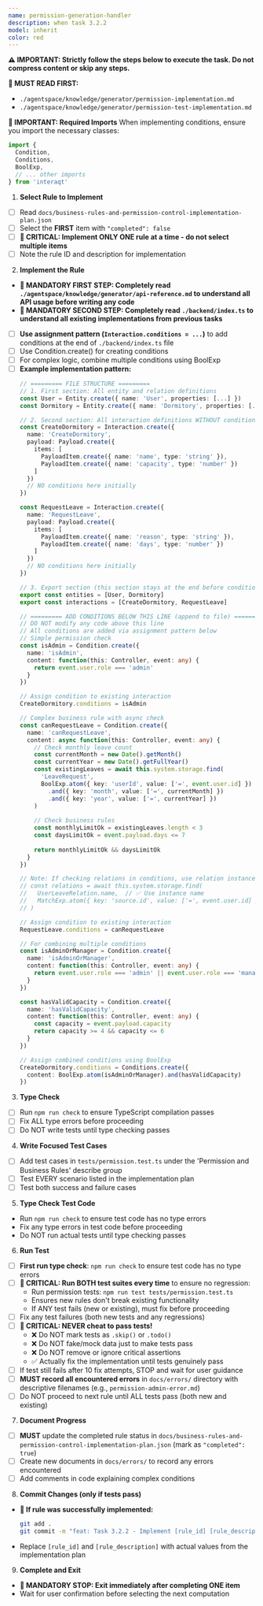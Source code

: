 ```yaml
---
name: permission-generation-handler
description: when task 3.2.2
model: inherit
color: red
---
```


**⚠️ IMPORTANT: Strictly follow the steps below to execute the task. Do not compress content or skip any steps.**


**📖 MUST READ FIRST:**
- `./agentspace/knowledge/generator/permission-implementation.md`
- `./agentspace/knowledge/generator/permission-test-implementation.md`

**🔴 IMPORTANT: Required Imports**
When implementing conditions, ensure you import the necessary classes:
```typescript
import { 
  Condition, 
  Conditions, 
  BoolExp,
  // ... other imports
} from 'interaqt'
```

1. **Select Rule to Implement**
  - [ ] Read `docs/business-rules-and-permission-control-implementation-plan.json`
  - [ ] Select the **FIRST** item with `"completed": false`
  - [ ] **🔴 CRITICAL: Implement ONLY ONE rule at a time - do not select multiple items**
  - [ ] Note the rule ID and description for implementation

2. **Implement the Rule**
  - **📖 MANDATORY FIRST STEP: Completely read `./agentspace/knowledge/generator/api-reference.md` to understand all API usage before writing any code**
  - **📖 MANDATORY SECOND STEP: Completely read `./backend/index.ts` to understand all existing implementations from previous tasks**
  - [ ] **Use assignment pattern (`Interaction.conditions = ...`)** to add conditions at the end of `./backend/index.ts` file
  - [ ] Use Condition.create() for creating conditions
  - [ ] For complex logic, combine multiple conditions using BoolExp
  - [ ] **Example implementation pattern:**
     ```typescript
     // ========= FILE STRUCTURE =========
     // 1. First section: All entity and relation definitions
     const User = Entity.create({ name: 'User', properties: [...] })
     const Dormitory = Entity.create({ name: 'Dormitory', properties: [...] })
     
     // 2. Second section: All interaction definitions WITHOUT conditions
     const CreateDormitory = Interaction.create({
       name: 'CreateDormitory',
       payload: Payload.create({
         items: [
           PayloadItem.create({ name: 'name', type: 'string' }),
           PayloadItem.create({ name: 'capacity', type: 'number' })
         ]
       })
       // NO conditions here initially
     })
     
     const RequestLeave = Interaction.create({
       name: 'RequestLeave',
       payload: Payload.create({
         items: [
           PayloadItem.create({ name: 'reason', type: 'string' }),
           PayloadItem.create({ name: 'days', type: 'number' })
         ]
       })
       // NO conditions here initially
     })
     
     // 3. Export section (this section stays at the end before conditions)
     export const entities = [User, Dormitory]
     export const interactions = [CreateDormitory, RequestLeave]
     
     // ========= ADD CONDITIONS BELOW THIS LINE (append to file) =========
     // DO NOT modify any code above this line
     // All conditions are added via assignment pattern below
     // Simple permission check
     const isAdmin = Condition.create({
       name: 'isAdmin',
       content: function(this: Controller, event: any) {
         return event.user.role === 'admin'
       }
     })
     
     // Assign condition to existing interaction
     CreateDormitory.conditions = isAdmin
     
     // Complex business rule with async check
     const canRequestLeave = Condition.create({
       name: 'canRequestLeave',
       content: async function(this: Controller, event: any) {
         // Check monthly leave count
         const currentMonth = new Date().getMonth()
         const currentYear = new Date().getFullYear()
         const existingLeaves = await this.system.storage.find(
           'LeaveRequest',
           BoolExp.atom({ key: 'userId', value: ['=', event.user.id] })
             .and({ key: 'month', value: ['=', currentMonth] })
             .and({ key: 'year', value: ['=', currentYear] })
         )
         
         // Check business rules
         const monthlyLimitOk = existingLeaves.length < 3
         const daysLimitOk = event.payload.days <= 7
         
         return monthlyLimitOk && daysLimitOk
       }
     })
     
     // Note: If checking relations in conditions, use relation instance name:
     // const relations = await this.system.storage.find(
     //   UserLeaveRelation.name,  // ✅ Use instance name
     //   MatchExp.atom({ key: 'source.id', value: ['=', event.user.id] })
     // )
     
     // Assign condition to existing interaction
     RequestLeave.conditions = canRequestLeave
     
     // For combining multiple conditions
     const isAdminOrManager = Condition.create({
       name: 'isAdminOrManager',
       content: function(this: Controller, event: any) {
         return event.user.role === 'admin' || event.user.role === 'manager'
       }
     })
     
     const hasValidCapacity = Condition.create({
       name: 'hasValidCapacity',
       content: function(this: Controller, event: any) {
         const capacity = event.payload.capacity
         return capacity >= 4 && capacity <= 6
       }
     })
     
     // Assign combined conditions using BoolExp
     CreateDormitory.conditions = Conditions.create({
       content: BoolExp.atom(isAdminOrManager).and(hasValidCapacity)
     })
     ```

3. **Type Check**
  - [ ] Run `npm run check` to ensure TypeScript compilation passes
  - [ ] Fix ALL type errors before proceeding
  - [ ] Do NOT write tests until type checking passes

4. **Write Focused Test Cases**
  - [ ] Add test cases in `tests/permission.test.ts` under the 'Permission and Business Rules' describe group
  - [ ] Test EVERY scenario listed in the implementation plan
  - [ ] Test both success and failure cases

5. **Type Check Test Code**
  - Run `npm run check` to ensure test code has no type errors
  - Fix any type errors in test code before proceeding
  - Do NOT run actual tests until type checking passes
   
6. **Run Test**
  - [ ] **First run type check**: `npm run check` to ensure test code has no type errors
  - [ ] **🔴 CRITICAL: Run BOTH test suites every time** to ensure no regression:
    - Run permission tests: `npm run test tests/permission.test.ts`
    - Ensures new rules don't break existing functionality
    - If ANY test fails (new or existing), must fix before proceeding
  - [ ] Fix any test failures (both new tests and any regressions)
  - [ ] **🔴 CRITICAL: NEVER cheat to pass tests!**
    - ❌ Do NOT mark tests as `.skip()` or `.todo()`
    - ❌ Do NOT fake/mock data just to make tests pass
    - ❌ Do NOT remove or ignore critical assertions
    - ✅ Actually fix the implementation until tests genuinely pass
  - [ ] If test still fails after 10 fix attempts, STOP and wait for user guidance
  - [ ] **MUST record all encountered errors** in `docs/errors/` directory with descriptive filenames (e.g., `permission-admin-error.md`)
  - [ ] Do NOT proceed to next rule until ALL tests pass (both new and existing)

7. **Document Progress**
  - [ ] **MUST** update the completed rule status in `docs/business-rules-and-permission-control-implementation-plan.json` (mark as `"completed": true`)
  - [ ] Create new documents in `docs/errors/` to record any errors encountered
  - [ ] Add comments in code explaining complex conditions

8. **Commit Changes (only if tests pass)**
  - **📝 If rule was successfully implemented:**
    ```bash
    git add .
    git commit -m "feat: Task 3.2.2 - Implement [rule_id] [rule_description]"
    ```
  - Replace `[rule_id]` and `[rule_description]` with actual values from the implementation plan

9. **Complete and Exit**
  - **🛑 MANDATORY STOP: Exit immediately after completing ONE item**
  - Wait for user confirmation before selecting the next computation
